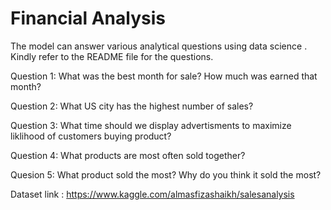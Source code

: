 # Financial Analysis
The model can answer various analytical questions using data science . Kindly refer to the README file for the questions.


Question 1: What was the best month for sale? How much was earned that month?

Question 2:  What US city has the highest number of sales?

Question 3: What time should we display advertisments to maximize liklihood of customers buying product?

Question 4: What products are most often sold together?

Quesion 5: What product sold the most? Why do you think it sold the most?

Dataset link : https://www.kaggle.com/almasfizashaikh/salesanalysis

